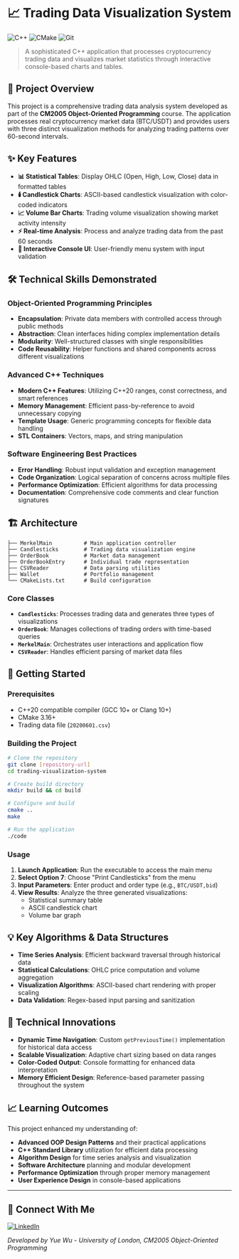 # 📈 Trading Data Visualization System

![C++](https://img.shields.io/badge/c++-%2300599C.svg?style=for-the-badge&logo=c%2B%2B&logoColor=white)
![CMake](https://img.shields.io/badge/CMake-%23008FBA.svg?style=for-the-badge&logo=cmake&logoColor=white)
![Git](https://img.shields.io/badge/git-%23F05033.svg?style=for-the-badge&logo=git&logoColor=white)

> A sophisticated C++ application that processes cryptocurrency trading data and visualizes market statistics through interactive console-based charts and tables.

## 🎯 Project Overview

This project is a comprehensive trading data analysis system developed as part of the **CM2005 Object-Oriented Programming** course. The application processes real cryptocurrency market data (BTC/USDT) and provides users with three distinct visualization methods for analyzing trading patterns over 60-second intervals.

## ✨ Key Features

- **📊 Statistical Tables**: Display OHLC (Open, High, Low, Close) data in formatted tables
- **🕯️ Candlestick Charts**: ASCII-based candlestick visualization with color-coded indicators
- **📈 Volume Bar Charts**: Trading volume visualization showing market activity intensity
- **⚡ Real-time Analysis**: Process and analyze trading data from the past 60 seconds
- **🎨 Interactive Console UI**: User-friendly menu system with input validation

## 🛠️ Technical Skills Demonstrated

### Object-Oriented Programming Principles

- **Encapsulation**: Private data members with controlled access through public methods
- **Abstraction**: Clean interfaces hiding complex implementation details
- **Modularity**: Well-structured classes with single responsibilities
- **Code Reusability**: Helper functions and shared components across different visualizations

### Advanced C++ Techniques

- **Modern C++ Features**: Utilizing C++20 ranges, const correctness, and smart references
- **Memory Management**: Efficient pass-by-reference to avoid unnecessary copying
- **Template Usage**: Generic programming concepts for flexible data handling
- **STL Containers**: Vectors, maps, and string manipulation

### Software Engineering Best Practices

- **Error Handling**: Robust input validation and exception management
- **Code Organization**: Logical separation of concerns across multiple files
- **Performance Optimization**: Efficient algorithms for data processing
- **Documentation**: Comprehensive code comments and clear function signatures

## 🏗️ Architecture

```
├── MerkelMain          # Main application controller
├── Candlesticks        # Trading data visualization engine
├── OrderBook           # Market data management
├── OrderBookEntry      # Individual trade representation
├── CSVReader           # Data parsing utilities
├── Wallet              # Portfolio management
└── CMakeLists.txt      # Build configuration
```

### Core Classes

- **`Candlesticks`**: Processes trading data and generates three types of visualizations
- **`OrderBook`**: Manages collections of trading orders with time-based queries
- **`MerkelMain`**: Orchestrates user interactions and application flow
- **`CSVReader`**: Handles efficient parsing of market data files

## 🚀 Getting Started

### Prerequisites

- C++20 compatible compiler (GCC 10+ or Clang 10+)
- CMake 3.16+
- Trading data file (`20200601.csv`)

### Building the Project

```bash
# Clone the repository
git clone [repository-url]
cd trading-visualization-system

# Create build directory
mkdir build && cd build

# Configure and build
cmake ..
make

# Run the application
./code
```

### Usage

1. **Launch Application**: Run the executable to access the main menu
2. **Select Option 7**: Choose "Print Candlesticks" from the menu
3. **Input Parameters**: Enter product and order type (e.g., `BTC/USDT,bid`)
4. **View Results**: Analyze the three generated visualizations:
   - Statistical summary table
   - ASCII candlestick chart
   - Volume bar graph

## 💡 Key Algorithms & Data Structures

- **Time Series Analysis**: Efficient backward traversal through historical data
- **Statistical Calculations**: OHLC price computation and volume aggregation
- **Visualization Algorithms**: ASCII-based chart rendering with proper scaling
- **Data Validation**: Regex-based input parsing and sanitization

## 🔧 Technical Innovations

- **Dynamic Time Navigation**: Custom `getPreviousTime()` implementation for historical data access
- **Scalable Visualization**: Adaptive chart sizing based on data ranges
- **Color-Coded Output**: Console formatting for enhanced data interpretation
- **Memory Efficient Design**: Reference-based parameter passing throughout the system

## 📈 Learning Outcomes

This project enhanced my understanding of:

- **Advanced OOP Design Patterns** and their practical applications
- **C++ Standard Library** utilization for efficient data processing
- **Algorithm Design** for time series analysis and visualization
- **Software Architecture** planning and modular development
- **Performance Optimization** through proper memory management
- **User Experience Design** in console-based applications

---

## 🤝 Connect With Me

[![LinkedIn](https://img.shields.io/badge/LinkedIn-%230077B5.svg?style=for-the-badge&logo=linkedin&logoColor=white)](https://www.linkedin.com/in/yuewuxd/)

_Developed by Yue Wu - University of London, CM2005 Object-Oriented Programming_
